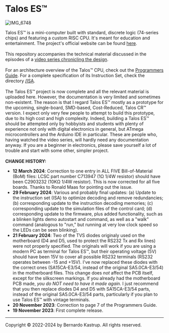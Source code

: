# Talos ES™
![IMG_6748](https://user-images.githubusercontent.com/69539226/226492141-28d48328-b168-4ef7-87dc-6f37a28292a1.jpeg)

<p>
Talos ES™ is a mini-computer built with standard, discrete logic (74-series chips) and featuring a custom RISC CPU. It's meant for education and entertainment. The project's official website can be found <a href="https://www.thebyteattic.com/p/talos-es.html">here</a>.<br><br>
This repository accompanies the technical material discussed in the episodes of a <a href="https://www.youtube.com/watch?v=509XYuB6xsw&list=PLDf2uklC__d0CCgEDWJ5CoJgBmkGZ0vGv&ab_channel=TheByteAttic">video series chronicling the design</a>.<br><br>
For an architecture overview of the Talos™ CPU, check out the <a href="https://github.com/TheByteAttic/TalosES/blob/main/TalosES%20Programmers%20Guide.pdf">Programmers Guide</a>. For a complete specification of its Instruction Set, check the directory <a href="https://github.com/TheByteAttic/TalosES/tree/main/ISA">/ISA</a>.<br><br>
The Talos ES™ project is now complete and all the relevant material is uploaded here. However, the documentation is very limited and sometimes non-existent. The reason is that I regard Talos ES™ mostly as a prototype for the upcoming, single-board, SMD-based, Cost-Reduced, Talos CR™ version. I expect only very few people to attempt to build this prototype, due to its high cost and high complexity. Indeed, building a Talos ES™ should be attempted only by hobbyists and students with plenty of experience not only with digital electronics in general, but ATmega microcontrollers and the Arduino IDE in particular. These are people who, having watched the video series, will hardly need any documentation anyway. If you are a beginner in electronics, please save yourself a lot of trouble and start with some other, simpler project.<br><br>
<b>CHANGE HISTORY:</b><br>
  <UL>
    <LI><b>12 March 2024</b>: Correction to one entry in ALL FIVE Bill-of-Material (BoM) files: LCSC part number C713947 (1Ω 1/4W resistor) should have been C2903232 (10KΩ 1/4W resistor). This is now corrected for all five boards. Thanks to Ronald Maas for pointing out the issue.</LI>
    <LI><b>29 February 2024</b>: Various and probably final updates: (a) Update to the instruction set (ISA) to optimize decoding and remove redundancies; (b) corresponding update to the instruction decoding memories; (c) corresponding update to the simulation files of the control card; (d) corresponding update to the firmware, plus added functionality, such as a blinken lights demo autostart and command, as well as a "walk" command (analogous to "run," but running at very low clock speed so the LEDs can be seen blinking).</LI>
    <LI><b>21 February 2024</b>: Two of the TVS diodes originaly used on the motherboard (D4 and D5, used to protect the RS232 Tx and Rx lines) were not properly specified. The originals will work if you are using a modern PC as terminal for Talos ES™, but their operating voltage (5V) should have been 15V to cover all possible RS232 terminals (RS232 operates between -15 and +15V). I've now replaced these diodes with the correct ones (SA15CA-E3/54, instead of the original SA5.0CA-E3/54) in the motherboard files. This change does <i>not</i> affect the PCB itself, except for the silkscreen markings. If you already had the motherboard PCB made, <i>you do NOT need to have it made again.</i> I just recommend that you then replace diodes D4 and D5 with SA15CA-E3/54 parts, instead of the original SA5.0CA-E3/54 parts, particularly if you plan to use Talos ES™ with vintage terminals.</LI>
    <LI><b>20 November 2023</b>: Correction to page 7 of the Programmers Guide.</LI>
    <LI><b>19 November 2023</b>: First complete release.</LI>
  </UL>
<hr>
Copyright © 2022-2024 by Bernardo Kastrup. All rights reserved.
